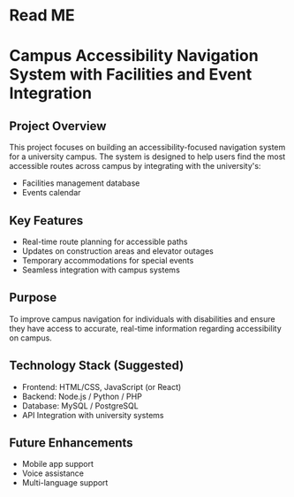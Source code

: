 # Read ME

# Campus Accessibility Navigation System with Facilities and Event Integration

## Project Overview
This project focuses on building an accessibility-focused navigation system for a university campus. The system is designed to help users find the most accessible routes across campus by integrating with the university's:

- Facilities management database
- Events calendar

## Key Features
- Real-time route planning for accessible paths
- Updates on construction areas and elevator outages
- Temporary accommodations for special events
- Seamless integration with campus systems

## Purpose
To improve campus navigation for individuals with disabilities and ensure they have access to accurate, real-time information regarding accessibility on campus.

## Technology Stack (Suggested)
- Frontend: HTML/CSS, JavaScript (or React)
- Backend: Node.js / Python / PHP
- Database: MySQL / PostgreSQL
- API Integration with university systems

## Future Enhancements
- Mobile app support
- Voice assistance
- Multi-language support

